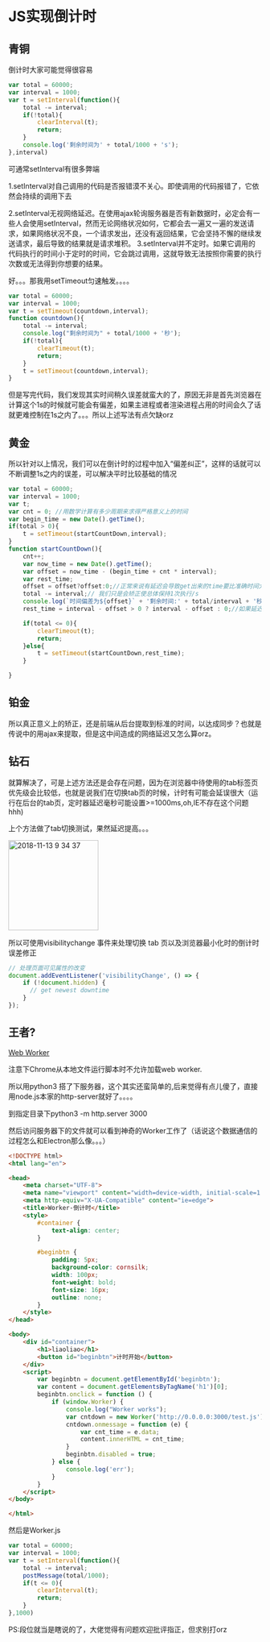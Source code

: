 # JS实现倒计时

## 青铜

倒计时大家可能觉得很容易

```js
var total = 60000;
var interval = 1000;
var t = setInterval(function(){
    total -= interval;
    if(!total){
        clearInterval(t);
        return;
    }
    console.log('剩余时间为' + total/1000 + 's');
},interval)
```

可通常setInterval有很多弊端

1.setInterval对自己调用的代码是否报错漠不关心。即使调用的代码报错了，它依然会持续的调用下去 

2.setInterval无视网络延迟。在使用ajax轮询服务器是否有新数据时，必定会有一些人会使用setInterval，然而无论网络状况如何，它都会去一遍又一遍的发送请求，如果网络状况不良，一个请求发出，还没有返回结果，它会坚持不懈的继续发送请求，最后导致的结果就是请求堆积。 
3.setInterval并不定时。如果它调用的代码执行的时间小于定时的时间，它会跳过调用，这就导致无法按照你需要的执行次数或无法得到你想要的结果。


好。。。那我用setTimeout匀速触发。。。。

```js
var total = 60000;
var interval = 1000;
var t = setTimeout(countdown,interval);
function countdown(){
    total -= interval;
    console.log("剩余时间为" + total/1000 + '秒');
    if(!total){
        clearTimeout(t);
        return;
    }
    t = setTimeout(countdown,interval);
}
```


但是写完代码，我们发现其实时间稍久误差就蛮大的了，原因无非是首先浏览器在计算这个1s的时候就可能会有偏差，如果主进程或者渲染进程占用的时间会久了话就更难控制在1s之内了。。。所以上述写法有点欠缺orz

## 黄金

所以针对以上情况，我们可以在倒计时的过程中加入“偏差纠正”，这样的话就可以不断调整1s之内的误差，可以解决平时比较基础的情况

```js
var total = 60000;
var interval = 1000;
var t;
var cnt = 0; //用数学计算有多少周期来求得严格意义上的时间
var begin_time = new Date().getTime();
if(total > 0){
    t = setTimeout(startCountDown,interval);
}
function startCountDown(){
    cnt++;
    var now_time = new Date().getTime();
    var offset = now_time - (begin_time + cnt * interval);
    var rest_time;
    offset = offset?offset:0;//正常来说有延迟会导致get出来的time要比准确时间大的。。
    total -= interval;// 我们只是会矫正使总体保持1次执行/s
    console.log(`时间偏差为${offset}` + '剩余时间:' + total/interval + '秒' );
    rest_time = interval - offset > 0 ? interval - offset : 0;//如果延迟太久甚至超越了单次周期就立刻立即执行吧

    if(total <= 0){
        clearTimeout(t);
        return;
    }else{
        t = setTimeout(startCountDown,rest_time);
    }

}
```


## 铂金

所以真正意义上的矫正，还是前端从后台提取到标准的时间，以达成同步？也就是传说中的用ajax来提取，但是这中间造成的网络延迟又怎么算orz。

## 钻石

就算解决了，可是上述方法还是会存在问题，因为在浏览器中待使用的tab标签页优先级会比较低，也就是说我们在切换tab页的时候，计时有可能会延误很大（运行在后台的tab页，定时器延迟毫秒可能设置>=1000ms,oh,IE不存在这个问题hhh)

上个方法做了tab切换测试，果然延迟提高。。。

<img width="179" alt="2018-11-13 9 34 37" src="https://user-images.githubusercontent.com/20417123/48492903-cc327580-e865-11e8-9aed-cf3afb6501ae.png">


所以可使用visibilitychange 事件来处理切换 tab 页以及浏览器最小化时的倒计时误差修正

```js
// 处理页面可见属性的改变
document.addEventListener('visibilityChange', () => {
    if (!document.hidden) {
      // get newest downtime
    }
});
```

## 王者?

[Web Worker](https://developer.mozilla.org/zh-CN/docs/Web/API/Web_Workers_API/Using_web_workers)

注意下Chrome从本地文件运行脚本时不允许加载web worker.

所以用python3 搭了下服务器，这个其实还蛮简单的,后来觉得有点儿傻了，直接用node.js本家的http-server就好了。。。。

到指定目录下python3 -m http.server 3000

然后访问服务器下的文件就可以看到神奇的Worker工作了（话说这个数据通信的过程怎么和Electron那么像。。。）

```HTML
<!DOCTYPE html>
<html lang="en">

<head>
	<meta charset="UTF-8">
	<meta name="viewport" content="width=device-width, initial-scale=1.0">
	<meta http-equiv="X-UA-Compatible" content="ie=edge">
	<title>Worker-倒计时</title>
	<style>
		#container {
			text-align: center;
		}

		#beginbtn {
			padding: 5px;
			background-color: cornsilk;
			width: 100px;
			font-weight: bold;
			font-size: 16px;
			outline: none;
		}
	</style>
</head>

<body>
	<div id="container">
		<h1>liaoliao</h1>
		<button id="beginbtn">计时开始</button>
	</div>
	<script>
		var beginbtn = document.getElementById('beginbtn');
		var content = document.getElementsByTagName('h1')[0];
		beginbtn.onclick = function () {
			if (window.Worker) {
				console.log("Worker works");
				var cntdown = new Worker('http://0.0.0.0:3000/test.js');
				cntdown.onmessage = function (e) {
					var cnt_time = e.data;
					content.innerHTML = cnt_time;
				}
				beginbtn.disabled = true;
			} else {
				console.log('err');
			}
		}
	</script>
</body>

</html>
```

然后是Worker.js

```js
var total = 60000;
var interval = 1000;
var t = setInterval(function(){
    total -= interval;
    postMessage(total/1000);
    if(t <= 0){
        clearInterval(t);
        return;
    }
},1000)
```

PS:段位就当是瞎说的了，大佬觉得有问题欢迎批评指正，但求别打orz